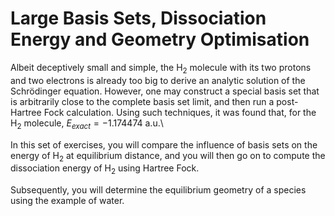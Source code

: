 # Large Basis Sets, Dissociation Energy and Geometry Optimisation


Albeit deceptively small and simple, the H$_2$ molecule with its two
protons and two electrons is already too big to derive an analytic
solution of the Schrödinger equation. However, one may construct a
special basis set that is arbitrarily close to the complete basis set
limit, and then run a post-Hartree Fock calculation. Using such
techniques, it was found that, for the H$_2$ molecule,
$E_{exact} = -1.174474{}$ a.u.\

In this set of exercises, you will compare the influence of basis sets
on the energy of H$_2$ at equilibrium distance, and you will then go on
to compute the dissociation energy of H$_2$ using Hartree Fock.

Subsequently, you will determine the equilibrium geometry of a species
using the example of water. 